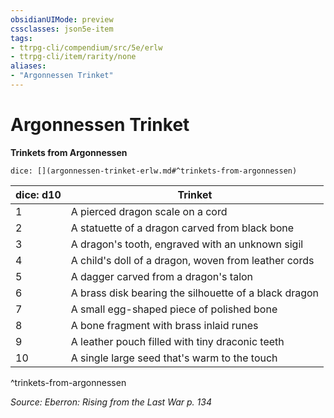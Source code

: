 ```yaml
---
obsidianUIMode: preview
cssclasses: json5e-item
tags:
- ttrpg-cli/compendium/src/5e/erlw
- ttrpg-cli/item/rarity/none
aliases: 
- "Argonnessen Trinket"
---
```

# Argonnessen Trinket


**Trinkets from Argonnessen**

`dice: [](argonnessen-trinket-erlw.md#^trinkets-from-argonnessen)`

| dice: d10 | Trinket |
|-----------|---------|
| 1 | A pierced dragon scale on a cord |
| 2 | A statuette of a dragon carved from black bone |
| 3 | A dragon's tooth, engraved with an unknown sigil |
| 4 | A child's doll of a dragon, woven from leather cords |
| 5 | A dagger carved from a dragon's talon |
| 6 | A brass disk bearing the silhouette of a black dragon |
| 7 | A small egg-shaped piece of polished bone |
| 8 | A bone fragment with brass inlaid runes |
| 9 | A leather pouch filled with tiny draconic teeth |
| 10 | A single large seed that's warm to the touch |
^trinkets-from-argonnessen

*Source: Eberron: Rising from the Last War p. 134*
